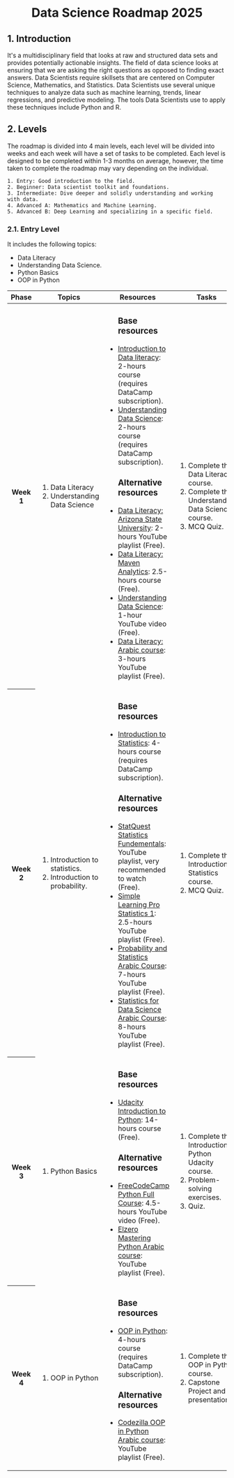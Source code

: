<h1 align="center">Data Science Roadmap 2025</h1>

## 1. Introduction

It's a multidisciplinary field that looks at raw and structured data sets and provides potentially actionable insights. The field of data science looks at ensuring that we are asking the right questions as opposed to finding exact answers. Data Scientists require skillsets that are centered on Computer Science, Mathematics, and Statistics. Data Scientists use several unique techniques to analyze data such as machine learning, trends, linear regressions, and predictive modeling. The tools Data Scientists use to apply these techniques include Python and R.

## 2. Levels

The roadmap is divided into 4 main levels, each level will be divided into weeks and each week will have a set of tasks to be completed. Each level is designed to be completed within 1-3 months on average, however, the time taken to complete the roadmap may vary depending on the individual.

```plaintext
1. Entry: Good introduction to the field.
2. Beginner: Data scientist toolkit and foundations.
3. Intermediate: Dive deeper and solidly understanding and working with data.
4. Advanced A: Mathematics and Machine Learning.
5. Advanced B: Deep Learning and specializing in a specific field.
```

### 2.1. Entry Level

It includes the following topics:

- Data Literacy
- Understanding Data Science.
- Python Basics
- OOP in Python

<table>
    <thead>
        <tr>
            <th>Phase</th>
            <th>Topics</th>
            <th>Resources</th>
            <th>Tasks</th>
        </tr>
    </thead>
    <tbody>
        <tr>
            <th>Week 1</th>
            <td>
                <ol>
                    <li>Data Literacy</li>
                    <li>Understanding Data Science</li>
                </ol>
            </td>
            <td>
            <ul>
                <h3>Base resources</h3>
                    <li><a href="https://app.datacamp.com/learn/courses/introduction-to-data-literacy">Introduction to Data literacy</a>: 2-hours course (requires DataCamp subscription).</li>
                    <li><a href="https://app.datacamp.com/learn/courses/understanding-data-science">Understanding Data Science</a>: 2-hours course (requires DataCamp subscription).</li>
                <h3>Alternative resources</h3>
                    <li><a href="https://www.youtube.com/playlist?list=PLNrrxHpJhC8m_ifiOWl1hquDmdgvcviOt">Data Literacy: Arizona State University</a>: 2-hours YouTube playlist (Free).</li>
                    <li><a href="https://mavenanalytics.io/course/data-literacy-foundations">Data Literacy: Maven Analytics</a>: 2.5-hours course (Free).</li>
                    <li><a href="https://www.youtube.com/watch?v=KxryzSO1Fjs">Understanding Data Science</a>: 1-hour YouTube video (Free).</li>
                    <li><a href="https://youtube.com/playlist?list=PLWd4nYaF_Vx65cPZF_I2OpWERatzh5Gdj&si=s6bu10dbeW1aGXly">Data Literacy: Arabic course</a>: 3-hours YouTube playlist (Free).</li>
                </ul>
            </td>
            <td>
                <ol>
                    <li>Complete the Data Literacy course.</li>
                    <li>Complete the Understanding Data Science course.</li>
                    <li>MCQ Quiz.</li>
                </ol>
        </tr>
        <tr>
            <th>Week 2</th>
            <td>
                <ol>
                    <li>Introduction to statistics.</li>
                    <li>Introduction to probability.</li>
                </ol>
                </td>
            <td>
            <ul>
                <h3>Base resources</h3>
                    <li><a href="https://app.datacamp.com/learn/courses/introduction-to-statistics">Introduction to Statistics</a>: 4-hours course (requires DataCamp subscription).</li>
                <h3> Alternative resources</h3>
                    <li><a href="https://www.youtube.com/playlist?list=PLblh5JKOoLUK0FLuzwntyYI10UQFUhsY9">StatQuest Statistics Fundementals</a>: YouTube playlist, very recommended to watch (Free).</li>
                    <li><a href="https://www.youtube.com/playlist?list=PL0KQuRyPJoe6KjlUM6iNYgt8d0DwI-IGR">Simple Learning Pro Statistics 1</a>: 2.5-hours YouTube playlist (Free).</li>
                    <li><a href="https://www.youtube.com/playlist?list=PLJM7jJIw2GC2Ihr__bRSeMxzsiFMZEsx7">Probability and Statistics Arabic Course</a>: 7-hours YouTube playlist (Free).</li>
                    <li><a href="https://unihance.com/Course/8030-5/%D8%B9%D9%84%D9%85-%D8%A7%D9%84%D8%A5%D8%AD%D8%B5%D8%A7%D8%A1-%D9%84%D8%BA%D8%A7%D9%8A%D8%A7%D8%AA-%D8%B9%D9%84%D9%85-%D8%A7%D9%84%D8%A8%D9%8A%D8%A7%D9%86%D8%A7%D8%AA-%D9%88%D8%A7%D9%84%D8%B0%D9%83%D8%A7%D8%A1-%D8%A7%D9%84%D8%A7%D8%B5%D8%B7%D9%86%D8%A7%D8%B9%D9%8A">Statistics for Data Science Arabic Course</a>: 8-hours YouTube playlist (Free).</li>
            </ul>
            </td>
            <td>
                <ol>
                    <li>Complete the Introduction to Statistics course.</li>
                    <li>MCQ Quiz.</li>
                </ol>
            </td>
        </tr>
        <tr>
            <th>Week 3</th>
            <td>
                <ol>
                    <li>Python Basics</li>
                </ol>
            </td>
            <td>
            <ul>
                <h3>Base resources</h3>
                    <li><a href="https://www.udacity.com/course/introduction-to-python--ud1110">Udacity Introduction to Python</a>: 14-hours course (Free).</li>
                <h3>Alternative resources</h3>
                    <li><a href="https://www.youtube.com/watch?v=rfscVS0vtbw">FreeCodeCamp Python Full Course</a>: 4.5-hours YouTube video (Free).</li>
                    <li><a href="https://youtube.com/playlist?list=PLDoPjvoNmBAyE_gei5d18qkfIe-Z8mocs&si=yWsnLKcsYqGcI0B4">Elzero Mastering Python Arabic course</a>: YouTube playlist (Free).</li>
                </ul>
            </td>
            <td>
                <ol>
                    <li>Complete the Introduction to Python Udacity course.</li>
                    <li>Problem-solving exercises.</li>
                    <li>Quiz.</li>
                </ol>
            </td>
        </tr>
        <tr>
            <th>Week 4</th>
            <td>
                <ol>
                    <li>OOP in Python</li>
                </ol>
            </td>
            <td>
            <ul>
                <h3>Base resources</h3>
                    <li><a href="https://app.datacamp.com/learn/courses/object-oriented-programming-in-python">OOP in Python</a>: 4-hours course (requires DataCamp subscription).</li>
                <h3>Alternative resources</h3>
                    <li><a href="https://youtube.com/playlist?list=PLuXY3ddo_8nzUrgCyaX_WEIJljx_We-c1&si=n6ZW2Dok_a4FueiG">Codezilla OOP in Python Arabic course</a>: YouTube playlist (Free).</li>
                </ul>
            </td>
            <td>
                <ol>
                    <li>Complete the OOP in Python course.</li>
                    <li>Capstone Project and presentation.</li>
                </ol>
            </td>
        </tr>
